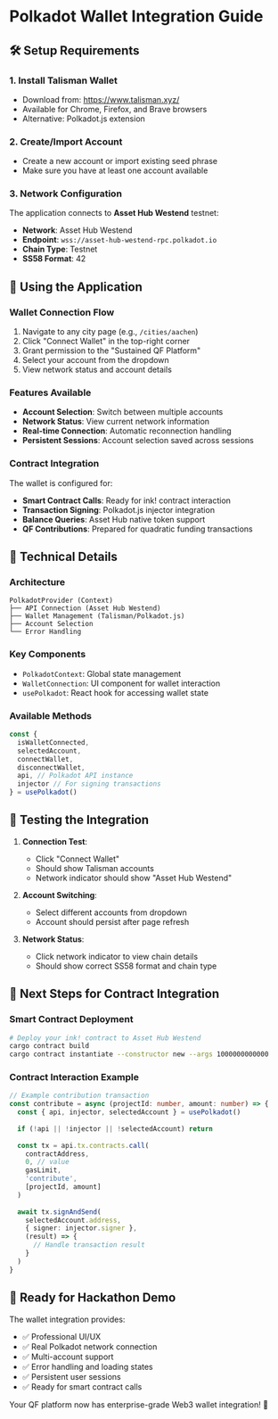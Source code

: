 # Polkadot Wallet Integration Guide

## 🛠️ **Setup Requirements**

### **1. Install Talisman Wallet**
- Download from: https://www.talisman.xyz/
- Available for Chrome, Firefox, and Brave browsers
- Alternative: Polkadot.js extension

### **2. Create/Import Account**
- Create a new account or import existing seed phrase
- Make sure you have at least one account available

### **3. Network Configuration**
The application connects to **Asset Hub Westend** testnet:
- **Network**: Asset Hub Westend
- **Endpoint**: `wss://asset-hub-westend-rpc.polkadot.io`
- **Chain Type**: Testnet
- **SS58 Format**: 42

## 🚀 **Using the Application**

### **Wallet Connection Flow**
1. Navigate to any city page (e.g., `/cities/aachen`)
2. Click "Connect Wallet" in the top-right corner
3. Grant permission to the "Sustained QF Platform"
4. Select your account from the dropdown
5. View network status and account details

### **Features Available**
- **Account Selection**: Switch between multiple accounts
- **Network Status**: View current network information
- **Real-time Connection**: Automatic reconnection handling
- **Persistent Sessions**: Account selection saved across sessions

### **Contract Integration**
The wallet is configured for:
- **Smart Contract Calls**: Ready for ink! contract interaction
- **Transaction Signing**: Polkadot.js injector integration
- **Balance Queries**: Asset Hub native token support
- **QF Contributions**: Prepared for quadratic funding transactions

## 🔧 **Technical Details**

### **Architecture**
```
PolkadotProvider (Context)
├── API Connection (Asset Hub Westend)
├── Wallet Management (Talisman/Polkadot.js)
├── Account Selection
└── Error Handling
```

### **Key Components**
- `PolkadotContext`: Global state management
- `WalletConnection`: UI component for wallet interaction
- `usePolkadot`: React hook for accessing wallet state

### **Available Methods**
```typescript
const {
  isWalletConnected,
  selectedAccount,
  connectWallet,
  disconnectWallet,
  api, // Polkadot API instance
  injector // For signing transactions
} = usePolkadot()
```

## 🧪 **Testing the Integration**

1. **Connection Test**:
   - Click "Connect Wallet"
   - Should show Talisman accounts
   - Network indicator should show "Asset Hub Westend"

2. **Account Switching**:
   - Select different accounts from dropdown
   - Account should persist after page refresh

3. **Network Status**:
   - Click network indicator to view chain details
   - Should show correct SS58 format and chain type

## 🔗 **Next Steps for Contract Integration**

### **Smart Contract Deployment**
```bash
# Deploy your ink! contract to Asset Hub Westend
cargo contract build
cargo contract instantiate --constructor new --args 1000000000000
```

### **Contract Interaction Example**
```typescript
// Example contribution transaction
const contribute = async (projectId: number, amount: number) => {
  const { api, injector, selectedAccount } = usePolkadot()
  
  if (!api || !injector || !selectedAccount) return
  
  const tx = api.tx.contracts.call(
    contractAddress,
    0, // value
    gasLimit,
    'contribute',
    [projectId, amount]
  )
  
  await tx.signAndSend(
    selectedAccount.address,
    { signer: injector.signer },
    (result) => {
      // Handle transaction result
    }
  )
}
```

## 🎯 **Ready for Hackathon Demo**

The wallet integration provides:
- ✅ Professional UI/UX
- ✅ Real Polkadot network connection  
- ✅ Multi-account support
- ✅ Error handling and loading states
- ✅ Persistent user sessions
- ✅ Ready for smart contract calls

Your QF platform now has enterprise-grade Web3 wallet integration! 🚀 